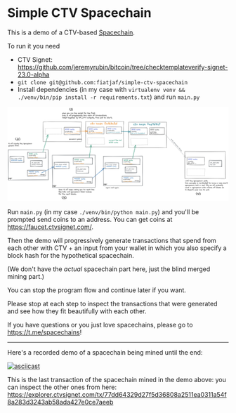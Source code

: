 Simple CTV Spacechain
=====================

This is a demo of a CTV-based [Spacechain](https://www.youtube.com/watch?v=N2ow4Q34Jeg).

To run it you need
  - CTV Signet: https://github.com/jeremyrubin/bitcoin/tree/checktemplateverify-signet-23.0-alpha
  - `git clone git@github.com:fiatjaf/simple-ctv-spacechain`
  - Install dependencies (in my case with `virtualenv venv && ./venv/bin/pip install -r requirements.txt`) and run `main.py`

[![](explanation.png)](https://raw.githubusercontent.com/fiatjaf/simple-ctv-spacechain/master/explanation.png)

Run `main.py` (in my case `./venv/bin/python main.py`) and you'll be prompted send coins to an address. You can get coins at https://faucet.ctvsignet.com/.

Then the demo will progressively generate transactions that spend from each other with CTV + an input from your wallet in which you also specify a block hash for the hypothetical spacechain.

(We don't have the _actual_ spacechain part here, just the blind merged mining part.)

You can stop the program flow and continue later if you want.

Please stop at each step to inspect the transactions that were generated and see how they fit beautifully with each other.

If you have questions or you just love spacechains, please go to https://t.me/spacechains!

---

Here's a recorded demo of a spacechain being mined until the end:

[![asciicast](https://asciinema.org/a/iRC5fXcuNmuvkbMoGMbeOuVA0.svg)](https://asciinema.org/a/iRC5fXcuNmuvkbMoGMbeOuVA0)

This is the last transaction of the spacechain mined in the demo above: you can inspect the other ones from here: https://explorer.ctvsignet.com/tx/77dd64329d27f5d36808a2511ea0311a54f8a283d3243ab58ada427e0ce7aeeb
